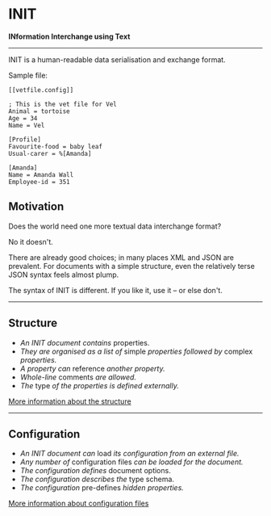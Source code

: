 # INIT
**INformation Interchange using Text**

---

INIT is a human-readable data serialisation and exchange format. 

Sample file:

~~~properties
[[vetfile.config]]

; This is the vet file for Vel
Animal = tortoise
Age = 34
Name = Vel

[Profile]
Favourite-food = baby leaf
Usual-carer = %[Amanda]

[Amanda]
Name = Amanda Wall
Employee-id = 351
~~~

## Motivation 

Does the world need one more textual data interchange format?

No it doesn't.

There are already good choices; in many places XML and JSON are prevalent. For documents with a simple structure, even the relatively terse JSON syntax feels almost plump.  

The syntax of INIT is different. If you like it, use it – or else don't. 

---

## Structure

* _An INIT document contains_ properties.
* _They are organised as a list of_ simple _properties followed by_ complex _properties._ 
* _A property can_ reference _another property._
* _Whole-line_ comments _are allowed._
* _The_ type _of the properties is defined externally._

[More information about the structure](Structure.md)

---

## Configuration

* _An INIT document can_ load _its configuration from an external file._
* _Any number of_ configuration files _can be loaded for the document._
* _The configuration defines_ document options.
* _The configuration describes the_ type schema.
* _The configuration_ pre-defines _hidden properties._

[More information about configuration files](Configuration.md)
